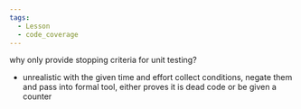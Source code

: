 ```yaml
---
tags:
  - Lesson
  - code_coverage
---
```

why only provide stopping criteria for unit testing?
- unrealistic with the given time and effort
collect conditions, negate them and pass into formal tool, either proves it is dead code or be given a counter 